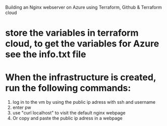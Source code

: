 Building an Nginx webserver on Azure using Terraform, Github & Terraform cloud

# store the variables in terraform cloud, to get the variables for Azure see the info.txt file
# When the infrastructure is created, run the following commands:
1. log in to the vm by using the public ip adress with ssh and username
2. enter pw
3. use "curl localhost" to visit the default nginx webpage
4. Or copy and paste the public ip adress in a webpage



